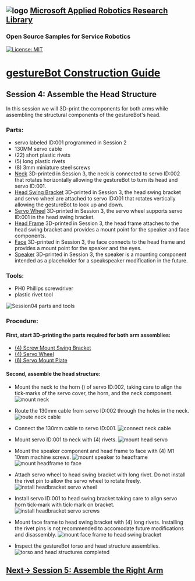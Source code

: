 ## ![logo](../img/MARR_logo.png) [Microsoft Applied Robotics Research Library](https://microsoft.github.io/AppliedRoboticsResearchLibrary/)
### Open Source Samples for Service Robotics
[![License: MIT](https://img.shields.io/badge/License-MIT-yellow.svg)](https://opensource.org/licenses/MIT)  
# [gestureBot Construction Guide](../hardware/README.md)

## **Session 4:** Assemble the Head Structure
In this session we will 3D-print the components for both arms while assembling the structural components of the gestureBot's head.

### Parts: 
- servo labeled ID:001 programmed in Session 2
- 130MM servo cable
- (22) short plastic rivets
- (5) long plastic rivets
- (8) 3mm miniature steel screws
- [Neck](https://github.com/microsoft/gestureBotDesignKit/blob/main/hardware/3D_print/gb_Neck.stl) 3D-printed in Session 3, the neck is connected to servo ID:002 that rotates horizontally allowing the gestureBot to turn its head and servo ID:001.
- [Head Swing Bracket](https://github.com/microsoft/gestureBotDesignKit/blob/main/hardware/3D_print/gb_SwingBracket_Head.stl) 3D-printed in Session 3, the head swing bracket and servo wheel are attached to servo ID:001 that rotates vertically allowing the gestureBot to look up and down.
- [Servo Wheel](https://github.com/microsoft/gestureBotDesignKit/blob/main/hardware/3D_print/gb_ServoWheel.stl) 3D-printed in Session 3, the servo wheel supports servo ID:001 in the head swing bracket.
- [Head Frame](https://github.com/microsoft/gestureBotDesignKit/blob/main/hardware/3D_print/gb_HeadFrame.stl) 3D-printed in Session 3, the head frame attaches to the head swing bracket and provides a mount point for the speaker and face components.
- [Face](https://github.com/microsoft/gestureBotDesignKit/blob/main/hardware/3D_print/gb_Face.stl) 3D-printed in Session 3, the face connects to the head frame and provides a mount point for the speaker and the eyes.
- [Speaker](https://github.com/microsoft/gestureBotDesignKit/blob/main/hardware/3D_print/gb_Speaker.stl) 3D-printed in Session 3, the speaker is a mounting component intended as a placeholder for a speakspeaker modification in the future.

### Tools: 
- PH0 Phillips screwdriver
- plastic rivet tool

![Session04 parts and tools](../img/gB_Session04_PartsTools.jpg)

### **Procedure:**

#### **First, start 3D-printing the parts required for both arm assemblies:**
- [(4) Screw Mount Swing Bracket](https://github.com/microsoft/gestureBotDesignKit/blob/main/hardware/3D_print/gb_SwingBracket.stl)
- [(4) Servo Wheel](https://github.com/microsoft/gestureBotDesignKit/blob/main/hardware/3D_print/gb_ServoWheel.stl)
- [(6) Servo Mount Plate](https://github.com/microsoft/gestureBotDesignKit/blob/main/hardware/3D_print/gb_ServoMountPlate.stl)

#### **Second, assemble the head structure:**
- Mount the neck to the horn () of servo ID:002, taking care to align the tick-marks of the servo cover, the horn, and the neck component.
![mount neck](../img/gB_Session04_MountNeck.jpg)

- Route the 130mm cable from servo ID:002 through the holes in the neck.
![route neck cable](../img/gB_Session04_RouteNeckCable.jpg)

- Connect the 130mm cable to servo ID:001.
![connect neck cable](../img/gB_Session04_ConnectServo1toServo2.jpg)

- Mount servo ID:001 to neck with (4) rivets.
![mount head servo](../img/gB_Session04_MountServo1Neck.jpg)

- Mount the speaker component and head frame to face with (4) M1 10mm machine screws.
![mount speaker to headframe](../img/gB_Session04_MountSpeakertoHeadFrame.jpg)
![mount headframe to face](../img/gB_Session04_MountHeadFrametoFace.jpg)

- Attach servo wheel to head swing bracket with long rivet. Do not install the rivet pin to allow the servo wheel to rotate freely.
![install headbracket servo wheel](../img/gB_Session04_Servo1WheelInstall.jpg)

- Install servo ID:001 to head swing bracket taking care to align servo horn tick-mark with tick-mark on bracket.
![install headbracket servo screws](../img/gB_Session04_Servo1Install_Screws.jpg)

- Mount face frame to head swing bracket with (4) long rivets. Installing the rivet pins is not recommended to accomodate future modifications and disassembly.
![mount face frame to head swing bracket](../img/gB_Session04_MountFaceFrameHeadSwingBracket.jpg)

- Inspect the gestureBot torso and head structure assemblies.
![torso and head structures completed](../img/gB_Session04_HeadStructureTorsoComplete.jpg)

## [**Next-> Session 5:** Assemble the Right Arm](Session05.md)



